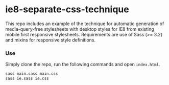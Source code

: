 ie8-separate-css-technique
==========================
This repo includes an example of the technique for automatic generation of media-query-free stylesheets with desktop styles for IE8 from existing mobile first responsive stylesheets. Requirements are use of Sass (>= 3.2) and mixins for responsive style definitions.

### Use
Simply clone the repo, run the following commands and open `index.html`.
```bash
sass main.sass main.css
sass ie.sass ie.css
```